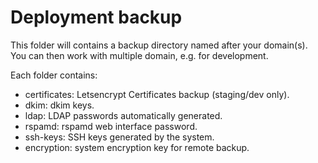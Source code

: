# Deployment backup

This folder will contains a backup directory named after your domain(s).
You can then work with multiple domain, e.g. for development.

Each folder contains:

- certificates: Letsencrypt Certificates backup (staging/dev only).
- dkim: dkim keys.
- ldap: LDAP passwords automatically generated.
- rspamd: rspamd web interface password.
- ssh-keys: SSH keys generated by the system.
- encryption: system encryption key for remote backup.
